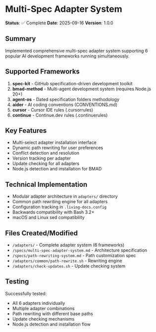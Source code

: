 # Multi-Spec Adapter System

**Status**: ✅ Complete
**Date**: 2025-09-16
**Version**: 1.0.0

## Summary
Implemented comprehensive multi-spec adapter system supporting 6 popular AI development frameworks running simultaneously.

## Supported Frameworks
1. **spec-kit** - GitHub specification-driven development toolkit
2. **bmad-method** - Multi-agent development system (requires Node.js 20+)
3. **agent-os** - Dated specification folders methodology
4. **aider** - AI coding conventions (CONVENTIONS.md)
5. **cursor** - Cursor IDE rules (.cursorrules)
6. **continue** - Continue.dev rules (.continuerules)

## Key Features
- Multi-select adapter installation interface
- Dynamic path rewriting for user preferences
- Conflict detection and resolution
- Version tracking per adapter
- Update checking for all adapters
- Node.js detection and installation for BMAD

## Technical Implementation
- Modular adapter architecture in `adapters/` directory
- Common path rewriting engine for all adapters
- Configuration tracking in `.living-docs.config`
- Backwards compatibility with Bash 3.2+
- macOS and Linux sed compatibility

## Files Created/Modified
- `/adapters/` - Complete adapter system (6 frameworks)
- `/specs/multi-spec-adapter-system.md` - Architecture specification
- `/specs/path-rewriting-system.md` - Path customization spec
- `/adapters/common/path-rewrite.sh` - Rewriting engine
- `/adapters/check-updates.sh` - Update checking system

## Testing
Successfully tested:
- All 6 adapters individually
- Multiple adapter combinations
- Path rewriting with different base paths
- Update checking mechanisms
- Node.js detection and installation flow
